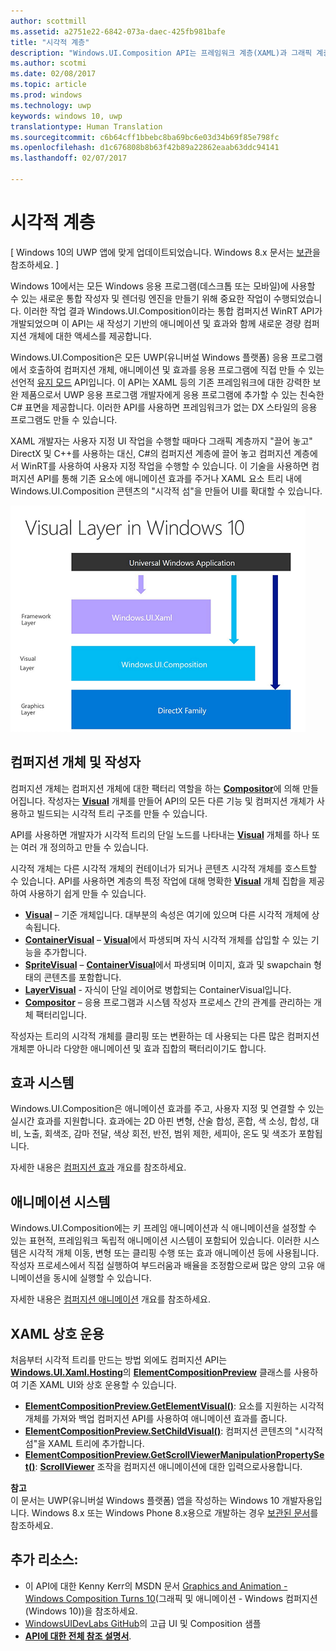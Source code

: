 ```yaml
---
author: scottmill
ms.assetid: a2751e22-6842-073a-daec-425fb981bafe
title: "시각적 계층"
description: "Windows.UI.Composition API는 프레임워크 계층(XAML)과 그래픽 계층(DirectX) 간의 컴퍼지션 계층에 대한 액세스를 제공합니다."
ms.author: scotmi
ms.date: 02/08/2017
ms.topic: article
ms.prod: windows
ms.technology: uwp
keywords: windows 10, uwp
translationtype: Human Translation
ms.sourcegitcommit: c6b64cff1bbebc8ba69bc6e03d34b69f85e798fc
ms.openlocfilehash: d1c676808b8b63f42b89a22862eaab63ddc94141
ms.lasthandoff: 02/07/2017

---
```

# <a name="visual-layer"></a>시각적 계층

\[ Windows 10의 UWP 앱에 맞게 업데이트되었습니다. Windows 8.x 문서는 [보관](http://go.microsoft.com/fwlink/p/?linkid=619132)을 참조하세요. \]

Windows 10에서는 모든 Windows 응용 프로그램(데스크톱 또는 모바일)에 사용할 수 있는 새로운 통합 작성자 및 렌더링 엔진을 만들기 위해 중요한 작업이 수행되었습니다. 이러한 작업 결과 Windows.UI.Composition이라는 통합 컴퍼지션 WinRT API가 개발되었으며 이 API는 새 작성기 기반의 애니메이션 및 효과와 함께 새로운 경량 컴퍼지션 개체에 대한 액세스를 제공합니다.

Windows.UI.Composition은 모든 UWP(유니버설 Windows 플랫폼) 응용 프로그램에서 호출하여 컴퍼지션 개체, 애니메이션 및 효과를 응용 프로그램에 직접 만들 수 있는 선언적 [유지 모드](https://msdn.microsoft.com/library/windows/desktop/ff684178.aspx) API입니다. 이 API는 XAML 등의 기존 프레임워크에 대한 강력한 보완 제품으로서 UWP 응용 프로그램 개발자에게 응용 프로그램에 추가할 수 있는 친숙한 C# 표면을 제공합니다. 이러한 API를 사용하면 프레임워크가 없는 DX 스타일의 응용 프로그램도 만들 수 있습니다.

XAML 개발자는 사용자 지정 UI 작업을 수행할 때마다 그래픽 계층까지 "끌어 놓고" DirectX 및 C++를 사용하는 대신, C#의 컴퍼지션 계층에 끌어 놓고 컴퍼지션 계층에서 WinRT를 사용하여 사용자 지정 작업을 수행할 수 있습니다. 이 기술을 사용하면 컴퍼지션 API를 통해 기존 요소에 애니메이션 효과를 주거나 XAML 요소 트리 내에 Windows.UI.Composition 콘텐츠의 "시각적 섬"을 만들어 UI를 확대할 수 있습니다.

![UI 프레임워크 계층화: 프레임워크 계층(Windows.UI.XAML)은 그래픽 계층(DirectX)에 빌드된 시각적 계층(Windows.UI.Composition)에 빌드됩니다.](images/layers-win-ui-composition.png)
## <a name="span-idcompositionobjectsandthecompositorspanspan-idcompositionobjectsandthecompositorspanspan-idcompositionobjectsandthecompositorspancomposition-objects-and-the-compositor"></a><span id="Composition_Objects_and_The_Compositor"></span><span id="composition_objects_and_the_compositor"></span><span id="COMPOSITION_OBJECTS_AND_THE_COMPOSITOR"></span>컴퍼지션 개체 및 작성자

컴퍼지션 개체는 컴퍼지션 개체에 대한 팩터리 역할을 하는 [**Compositor**](https://msdn.microsoft.com/library/windows/apps/Dn706789)에 의해 만들어집니다. 작성자는 [**Visual**](https://msdn.microsoft.com/library/windows/apps/Dn706858) 개체를 만들어 API의 모든 다른 기능 및 컴퍼지션 개체가 사용하고 빌드되는 시각적 트리 구조를 만들 수 있습니다.

API를 사용하면 개발자가 시각적 트리의 단일 노드를 나타내는 [**Visual**](https://msdn.microsoft.com/library/windows/apps/Dn706858) 개체를 하나 또는 여러 개 정의하고 만들 수 있습니다.

시각적 개체는 다른 시각적 개체의 컨테이너가 되거나 콘텐츠 시각적 개체를 호스트할 수 있습니다. API를 사용하면 계층의 특정 작업에 대해 명확한 [**Visual**](https://msdn.microsoft.com/library/windows/apps/Dn706858) 개체 집합을 제공하여 사용하기 쉽게 만들 수 있습니다.

-   [**Visual**](https://msdn.microsoft.com/library/windows/apps/Dn706858) – 기준 개체입니다. 대부분의 속성은 여기에 있으며 다른 시각적 개체에 상속됩니다.
-   [**ContainerVisual**](https://msdn.microsoft.com/library/windows/apps/Dn706810) – [**Visual**](https://msdn.microsoft.com/library/windows/apps/Dn706858)에서 파생되며 자식 시각적 개체를 삽입할 수 있는 기능을 추가합니다.
-   [**SpriteVisual**](https://msdn.microsoft.com/library/windows/apps/Mt589433) – [**ContainerVisual**](https://msdn.microsoft.com/library/windows/apps/Dn706810)에서 파생되며 이미지, 효과 및 swapchain 형태의 콘텐츠를 포함합니다.
-   [**LayerVisual**](https://msdn.microsoft.com/library/windows/apps/windows.ui.composition.layervisual.aspx) - 자식이 단일 레이어로 병합되는 ContainerVisual입니다.  
-   [**Compositor**](https://msdn.microsoft.com/library/windows/apps/Dn706789) – 응용 프로그램과 시스템 작성자 프로세스 간의 관계를 관리하는 개체 팩터리입니다.

작성자는 트리의 시각적 개체를 클리핑 또는 변환하는 데 사용되는 다른 많은 컴퍼지션 개체뿐 아니라 다양한 애니메이션 및 효과 집합의 팩터리이기도 합니다.

## <a name="span-ideffectssystemspanspan-ideffectssystemspanspan-ideffectssystemspaneffects-system"></a><span id="Effects_System"></span><span id="effects_system"></span><span id="EFFECTS_SYSTEM"></span>효과 시스템

Windows.UI.Composition은 애니메이션 효과를 주고, 사용자 지정 및 연결할 수 있는 실시간 효과를 지원합니다. 효과에는 2D 아핀 변형, 산술 합성, 혼합, 색 소싱, 합성, 대비, 노출, 회색조, 감마 전달, 색상 회전, 반전, 범위 제한, 세피아, 온도 및 색조가 포함됩니다.

자세한 내용은 [컴퍼지션 효과](composition-effects.md) 개요를 참조하세요.

## <a name="span-idanimationsystemspanspan-idanimationsystemspanspan-idanimationsystemspananimation-system"></a><span id="Animation_System"></span><span id="animation_system"></span><span id="ANIMATION_SYSTEM"></span>애니메이션 시스템

Windows.UI.Composition에는 키 프레임 애니메이션과 식 애니메이션을 설정할 수 있는 표현적, 프레임워크 독립적 애니메이션 시스템이 포함되어 있습니다. 이러한 시스템은 시각적 개체 이동, 변형 또는 클리핑 수행 또는 효과 애니메이션 등에 사용됩니다. 작성자 프로세스에서 직접 실행하여 부드러움과 배율을 조정함으로써 많은 양의 고유 애니메이션을 동시에 실행할 수 있습니다.

자세한 내용은 [컴퍼지션 애니메이션](composition-animation.md) 개요를 참조하세요.

## <a name="span-idxamlinteroperationspanspan-idxamlinteroperationspanspan-idxamlinteroperationspanxaml-interoperation"></a><span id="XAML_Interoperation"></span><span id="xaml_interoperation"></span><span id="XAML_INTEROPERATION"></span>XAML 상호 운용

처음부터 시각적 트리를 만드는 방법 외에도 컴퍼지션 API는 [**Windows.UI.Xaml.Hosting**](https://msdn.microsoft.com/library/windows/apps/Hh701908)의 [**ElementCompositionPreview**](https://msdn.microsoft.com/library/windows/apps/Mt608976) 클래스를 사용하여 기존 XAML UI와 상호 운용할 수 있습니다.

- [**ElementCompositionPreview.GetElementVisual()**](https://msdn.microsoft.com/library/windows/apps/windows.ui.xaml.hosting.elementcompositionpreview.getelementvisual): 요소를 지원하는 시각적 개체를 가져와 백업 컴퍼지션 API를 사용하여 애니메이션 효과를 줍니다.
- [**ElementCompositionPreview.SetChildVisual()**](https://msdn.microsoft.com/library/windows/apps/windows.ui.xaml.hosting.elementcompositionpreview.setelementchildvisual): 컴퍼지션 콘텐츠의 "시각적 섬"을 XAML 트리에 추가합니다.
- [**ElementCompositionPreview.GetScrollViewerManipulationPropertySet()**](https://msdn.microsoft.com/library/windows/apps/mt608980.aspx): [**ScrollViewer**](https://msdn.microsoft.com/library/windows/apps/windows.ui.xaml.controls.scrollviewer.aspx) 조작을 컴퍼지션 애니메이션에 대한 입력으로사용합니다.


**참고**  
이 문서는 UWP(유니버설 Windows 플랫폼) 앱을 작성하는 Windows 10 개발자용입니다. Windows 8.x 또는 Windows Phone 8.x용으로 개발하는 경우 [보관된 문서](http://go.microsoft.com/fwlink/p/?linkid=619132)를 참조하세요.

 

## <a name="span-idadditionalresourcesspanspan-idadditionalresourcesspanspan-idadditionalresourcesspanadditional-resources"></a><span id="Additional_Resources_"></span><span id="additional_resources_"></span><span id="ADDITIONAL_RESOURCES_"></span>추가 리소스:

-   이 API에 대한 Kenny Kerr의 MSDN 문서 [Graphics and Animation - Windows Composition Turns 10](https://msdn.microsoft.com/magazine/mt590968)(그래픽 및 애니메이션 - Windows 컴퍼지션(Windows 10))을 참조하세요.
-   [WindowsUIDevLabs GitHub](https://github.com/microsoft/windowsuidevlabs)의 고급 UI 및 Composition 샘플
-   [**API에 대한 전체 참조 설명서**](https://msdn.microsoft.com/library/windows/apps/Dn706878).


 

 





